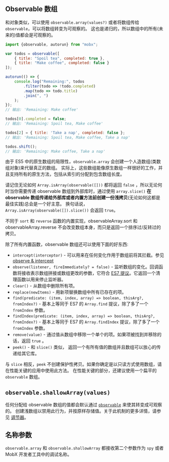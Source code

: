 ## Observable 数组

和对象类似，可以使用 `observable.array(values?)` 或者将数组传给 `observable`，可以将数组转变为可观察的。
这也是递归的，所以数组中的所有(未来的)值都会是可观察的。

```javascript
import {observable, autorun} from "mobx";

var todos = observable([
	{ title: "Spoil tea", completed: true },
	{ title: "Make coffee", completed: false }
]);

autorun(() => {
	console.log("Remaining:", todos
		.filter(todo => !todo.completed)
		.map(todo => todo.title)
		.join(", ")
	);
});
// 输出: 'Remaining: Make coffee'

todos[0].completed = false;
// 输出: 'Remaining: Spoil tea, Make coffee'

todos[2] = { title: 'Take a nap', completed: false };
// 输出: 'Remaining: Spoil tea, Make coffee, Take a nap'

todos.shift();
// 输出: 'Remaining: Make coffee, Take a nap'
```

由于 ES5 中的原生数组的局限性，`observable.array` 会创建一个人造数组(类数组对象)来代替真正的数组。
实际上，这些数组能像原生数组一样很好的工作，并且支持所有的原生方法，包括从索引的分配到包含数组长度。

请记住无论如何 `Array.isArray(observable([]))` 都将返回 `false` ，所以无论何时当你需要传递 observable 数组到外部库时，通过使用 `array.slice()` **在 observable 数组传递给外部库或者内置方法前创建一份浅拷贝**(无论如何这都是最佳实践)总会是一个好主意。
换句话说，`Array.isArray(observable([]).slice())` 会返回 `true`。

不同于 `sort` 和 `reverse` 函数的内置实现，observableArray.sort 和 observableArray.reverse 不会改变数组本身，而只是返回一个排序过/反转过的拷贝。

除了所有内置函数，observable 数组还可以使用下面的好东西:

* `intercept(interceptor)` - 可以用来在任何变化作用于数组前将其拦截。参见 [observe & intercept](observe.md)
* `observe(listener, fireImmediately? = false)` - 监听数组的变化。回调函数将接收表示数组拼接或数组更改的参数，它符合 [ES7 提议](https://developer.mozilla.org/en-US/docs/Web/JavaScript/Reference/Global_Objects/Array/observe)。它返回一个清理函数以用来停止监听器。
* `clear()` - 从数组中删除所有项。
* `replace(newItems)` - 用新项替换数组中所有已存在的项。
* `find(predicate: (item, index, array) => boolean, thisArg?, fromIndex?)` - 基本上等同于 ES7 的 `Array.find` 提议，除了多了一个 `fromIndex` 参数。
* `findIndex(predicate: (item, index, array) => boolean, thisArg?, fromIndex?)` - 基本上等同于 ES7 的 `Array.findIndex` 提议，除了多了一个 `fromIndex` 参数。
* `remove(value)` - 通过值从数组中移除一个单个的项。如果项被找到并移除的话，返回 `true` 。
* `peek()` - 和 `slice()` 类似， 返回一个有所有值的数组并且数组可以放心的传递给其它库。

与 `slice` 相反，`peek` 不创建保护性拷贝。如果你确定是以只读方式使用数组，请在性能关键的应用中使用此方法。
在性能关键的部分，还建议使用一个扁平的 `observable` 数组。

## `observable.shallowArray(values)`

任何分配给 observable 数组的值都会默认通过 [`observable`](observable.md) 来使其转变成可观察的。
创建浅数组以禁用此行为，并按原样存储值。关于此机制的更多详情，请参见 [调节器](modifiers.md)。

## 名称参数

`observable.array` 和 `observable.shallowArray` 都接收第二个参数作为 `spy` 或者 MobX 开发者工具中的调试名称。
